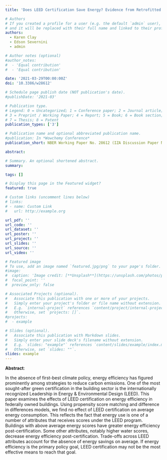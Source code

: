 ```yaml
---
title: 'Does LEED Certification Save Energy? Evidence from Retrofitted Federal Buildings'

# Authors
# If you created a profile for a user (e.g. the default `admin` user), write the username (folder name) here
# and it will be replaced with their full name and linked to their profile.
authors:
  - Karen Clay
  - Edson Severnini
  - admin

# Author notes (optional)
#author_notes:
#  - 'Equal contribution'
#  - 'Equal contribution'

date: '2021-03-29T00:00:00Z'
doi: '10.3386/w28612'

# Schedule page publish date (NOT publication's date).
#publishDate: '2021-03'

# Publication type.
# Legend: 0 = Uncategorized; 1 = Conference paper; 2 = Journal article;
# 3 = Preprint / Working Paper; 4 = Report; 5 = Book; 6 = Book section;
# 7 = Thesis; 8 = Patent
publication_types: ['3']

# Publication name and optional abbreviated publication name.
#publication: In *Wowchemy Conference*
publication_short: NBER Working Paper No. 28612 (IZA Discussion Paper No. 14211). Under Review. (Also featured in NBER Research Spotlight, 7/15/2021)

abstract: 

# Summary. An optional shortened abstract.
summary: 

tags: []

# Display this page in the Featured widget?
featured: true

# Custom links (uncomment lines below)
# links:
# - name: Custom Link
#   url: http://example.org

url_pdf: ''
url_code: ''
url_dataset: ''
url_poster: ''
url_project: ''
url_slides: ''
url_source: ''
url_video: ''

# Featured image
# To use, add an image named `featured.jpg/png` to your page's folder.
#image:
#  caption: 'Image credit: [**Unsplash**](https://unsplash.com/photos/pLCdAaMFLTE)'
#  focal_point: ''
#  preview_only: false

# Associated Projects (optional).
#   Associate this publication with one or more of your projects.
#   Simply enter your project's folder or file name without extension.
#   E.g. `internal-project` references `content/project/internal-project/index.md`.
#   Otherwise, set `projects: []`.
#projects:
#  - example

# Slides (optional).
#   Associate this publication with Markdown slides.
#   Simply enter your slide deck's filename without extension.
#   E.g. `slides: "example"` references `content/slides/example/index.md`.
#   Otherwise, set `slides: ""`.
slides: example
---
```


**Abstract**: 

In the absence of first-best climate policy, energy efficiency has figured prominently among strategies to reduce carbon emissions. One of the most sought-after green certification in the building sector is the internationally recognized Leadership in Energy & Environmental Design (LEED). This paper examines the effects of LEED certification on energy efficiency in federally owned buildings. Using propensity score matching and difference in differences models, we find no effect of LEED certification on average energy consumption. This reflects the fact that energy use is one of a number of attributes that receives scores under the LEED program. Buildings with above average energy scores have greater energy efficiency post-certification. Some other attributes, notably higher water scores, decrease energy efficiency post-certification. Trade-offs across LEED attributes account for the absence of energy savings on average. If energy efficiency is the primary policy goal, LEED certification may not be the most effective means to reach that goal.







